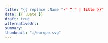 ```yaml
---
title: "{{ replace .Name "-" " " | title }}"
date: {{ .Date }}
draft: true
alternativeUrl: 
summary: 
thumbnail: "i/europe.svg"
---
```


